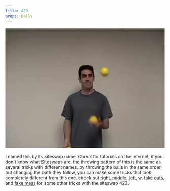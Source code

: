 ```yaml
---
title: 423
props: balls
---
```


![423](/site/videos/poster/423.jpg)

I named this by its siteswap name. Check for tutorials on the internet, if you don't know what [Siteswaps](http://en.wikipedia.org/wiki/siteswap) are. the throwing pattern of this is the same as several tricks with different names. by throwing the balls in the same order, but changing the path they follow, you can make some tricks that look completely different from this one. check out [right, middle, left](/site/en/rightmiddleleft/README.md), [w](/site/en/w/README.md), [take outs](/site/en/takeouts/README.md), and [fake mess](/site/en/fakemess/README.md) for some other tricks with the siteswap 423.


